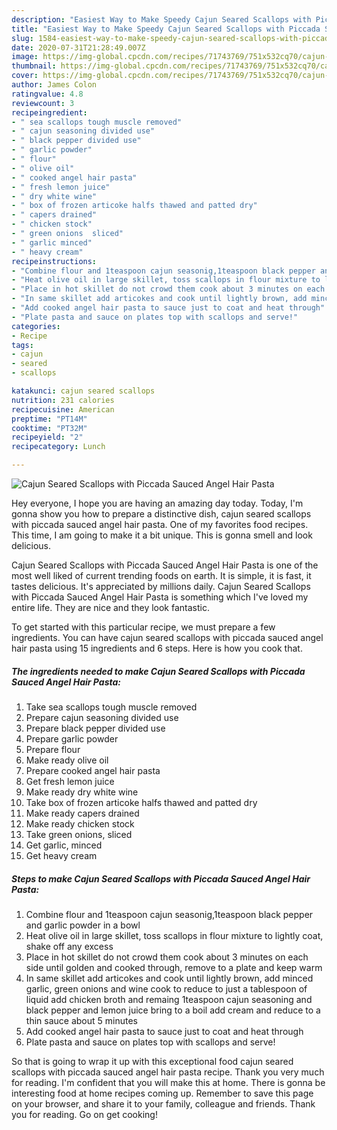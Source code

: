 ```yaml
---
description: "Easiest Way to Make Speedy Cajun Seared Scallops with Piccada Sauced Angel Hair Pasta"
title: "Easiest Way to Make Speedy Cajun Seared Scallops with Piccada Sauced Angel Hair Pasta"
slug: 1584-easiest-way-to-make-speedy-cajun-seared-scallops-with-piccada-sauced-angel-hair-pasta
date: 2020-07-31T21:28:49.007Z
image: https://img-global.cpcdn.com/recipes/71743769/751x532cq70/cajun-seared-scallops-with-piccada-sauced-angel-hair-pasta-recipe-main-photo.jpg
thumbnail: https://img-global.cpcdn.com/recipes/71743769/751x532cq70/cajun-seared-scallops-with-piccada-sauced-angel-hair-pasta-recipe-main-photo.jpg
cover: https://img-global.cpcdn.com/recipes/71743769/751x532cq70/cajun-seared-scallops-with-piccada-sauced-angel-hair-pasta-recipe-main-photo.jpg
author: James Colon
ratingvalue: 4.8
reviewcount: 3
recipeingredient:
- " sea scallops tough muscle removed"
- " cajun seasoning divided use"
- " black pepper divided use"
- " garlic powder"
- " flour"
- " olive oil"
- " cooked angel hair pasta"
- " fresh lemon juice"
- " dry white wine"
- " box of frozen articoke halfs thawed and patted dry"
- " capers drained"
- " chicken stock"
- " green onions  sliced"
- " garlic minced"
- " heavy cream"
recipeinstructions:
- "Combine flour and 1teaspoon cajun seasonig,1teaspoon black pepper and garlic powder in a bowl"
- "Heat olive oil in large skillet, toss scallops in flour mixture to lightly coat, shake off any excess"
- "Place in hot skillet do not crowd them cook about 3 minutes on each side until golden and cooked through, remove to a plate  and keep warm"
- "In same skillet add articokes and cook until lightly brown, add minced garlic, green onions and wine cook to reduce to just a tablespoon of liquid add chicken broth and remaing 1teaspoon cajun seasoning and black pepper and lemon juice bring to a boil add cream and reduce to a thin sauce about 5 minutes"
- "Add cooked angel hair pasta to sauce just to coat and heat through"
- "Plate pasta and sauce on plates top with scallops and serve!"
categories:
- Recipe
tags:
- cajun
- seared
- scallops

katakunci: cajun seared scallops 
nutrition: 231 calories
recipecuisine: American
preptime: "PT14M"
cooktime: "PT32M"
recipeyield: "2"
recipecategory: Lunch

---
```



![Cajun Seared Scallops with Piccada Sauced Angel Hair Pasta](https://img-global.cpcdn.com/recipes/71743769/751x532cq70/cajun-seared-scallops-with-piccada-sauced-angel-hair-pasta-recipe-main-photo.jpg)

Hey everyone, I hope you are having an amazing day today. Today, I'm gonna show you how to prepare a distinctive dish, cajun seared scallops with piccada sauced angel hair pasta. One of my favorites food recipes. This time, I am going to make it a bit unique. This is gonna smell and look delicious.



Cajun Seared Scallops with Piccada Sauced Angel Hair Pasta is one of the most well liked of current trending foods on earth. It is simple, it is fast, it tastes delicious. It's appreciated by millions daily. Cajun Seared Scallops with Piccada Sauced Angel Hair Pasta is something which I've loved my entire life. They are nice and they look fantastic.


To get started with this particular recipe, we must prepare a few ingredients. You can have cajun seared scallops with piccada sauced angel hair pasta using 15 ingredients and 6 steps. Here is how you cook that.

<!--inarticleads1-->

##### The ingredients needed to make Cajun Seared Scallops with Piccada Sauced Angel Hair Pasta:

1. Take  sea scallops tough muscle removed
1. Prepare  cajun seasoning divided use
1. Prepare  black pepper divided use
1. Prepare  garlic powder
1. Prepare  flour
1. Make ready  olive oil
1. Prepare  cooked angel hair pasta
1. Get  fresh lemon juice
1. Make ready  dry white wine
1. Take  box of frozen articoke halfs thawed and patted dry
1. Make ready  capers drained
1. Make ready  chicken stock
1. Take  green onions,  sliced
1. Get  garlic, minced
1. Get  heavy cream




<!--inarticleads2-->

##### Steps to make Cajun Seared Scallops with Piccada Sauced Angel Hair Pasta:

1. Combine flour and 1teaspoon cajun seasonig,1teaspoon black pepper and garlic powder in a bowl
1. Heat olive oil in large skillet, toss scallops in flour mixture to lightly coat, shake off any excess
1. Place in hot skillet do not crowd them cook about 3 minutes on each side until golden and cooked through, remove to a plate  and keep warm
1. In same skillet add articokes and cook until lightly brown, add minced garlic, green onions and wine cook to reduce to just a tablespoon of liquid add chicken broth and remaing 1teaspoon cajun seasoning and black pepper and lemon juice bring to a boil add cream and reduce to a thin sauce about 5 minutes
1. Add cooked angel hair pasta to sauce just to coat and heat through
1. Plate pasta and sauce on plates top with scallops and serve!




So that is going to wrap it up with this exceptional food cajun seared scallops with piccada sauced angel hair pasta recipe. Thank you very much for reading. I'm confident that you will make this at home. There is gonna be interesting food at home recipes coming up. Remember to save this page on your browser, and share it to your family, colleague and friends. Thank you for reading. Go on get cooking!
